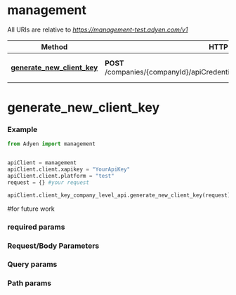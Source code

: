 # management

All URIs are relative to *https://management-test.adyen.com/v1*

Method | HTTP request | Description
------------- | ------------- | -------------
[**generate_new_client_key**](ClientKeyCompanyLevelApi.md#generate_new_client_key) | **POST** /companies/{companyId}/apiCredentials/{apiCredentialId}/generateClientKey | Generate new client key




# generate_new_client_key
### Example

```python
from Adyen import management


apiClient = management
apiClient.client.xapikey = "YourApiKey"
apiClient.client.platform = "test"
request = {} #your request

apiClient.client_key_company_level_api.generate_new_client_key(request)

```

#for future work
### required params
### Request/Body Parameters
### Query params
### Path params


